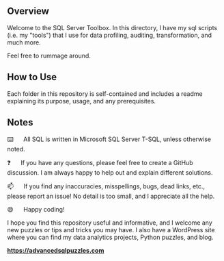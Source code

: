 ## Overview
Welcome to the SQL Server Toolbox.  In this directory, I have my sql scripts (i.e. my "tools") that I use for data profiling, auditing, transformation, and much more.

Feel free to rummage around.

## How to Use
Each folder in this repository is self-contained and includes a readme explaining its purpose, usage, and any prerequisites.

## Notes
:keyboard:&nbsp;&nbsp;&nbsp;&nbsp;&nbsp;&nbsp;All SQL is written in Microsoft SQL Server T-SQL, unless otherwise noted.

:question:&nbsp;&nbsp;&nbsp;&nbsp;&nbsp;&nbsp;If you have any questions, please feel free to create a GitHub discussion. I am always happy to help out and explain different solutions.

:mailbox:&nbsp;&nbsp;&nbsp;&nbsp;&nbsp;&nbsp;If you find any inaccuracies, misspellings, bugs, dead links, etc., please report an issue! No detail is too small, and I appreciate all the help.

:smile:&nbsp;&nbsp;&nbsp;&nbsp;&nbsp;&nbsp;Happy coding!

I hope you find this repository useful and informative, and I welcome any new puzzles or tips and tricks you may have. I also have a WordPress site where you can find my data analytics projects, Python puzzles, and blog.    

**https://advancedsqlpuzzles.com**  
